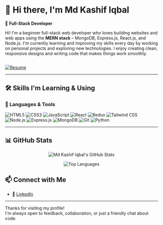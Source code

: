 # 👋 Hi there, I'm Md Kashif Iqbal

🎯 **Full-Stack Developer**

Hi! I'm a beginner full-stack web developer who loves building websites and web apps using the **MERN stack** – MongoDB, Express.js, React.js, and Node.js. I'm currently learning and improving my skills every day by working on personal projects and exploring new technologies. I enjoy creating clean, responsive designs and writing code that makes things work smoothly.

##

[![Resume](https://img.shields.io/badge/Resume-View-blue?style=for-the-badge&logo=readthedocs)](https://drive.google.com/file/d/1ltMMRfe4ZVqTHk3FPxkuKN6z-nyvAZw3/view)

---


## 🛠️ Skills I'm Learning & Using

### 🚀 Languages & Tools

<p align="left">
  <img src="https://img.shields.io/badge/HTML5-E34F26?style=for-the-badge&logo=html5&logoColor=white" alt="HTML5" />
  <img src="https://img.shields.io/badge/CSS3-1572B6?style=for-the-badge&logo=css3&logoColor=white" alt="CSS3" />
  <img src="https://img.shields.io/badge/JavaScript-F7DF1E?style=for-the-badge&logo=javascript&logoColor=black" alt="JavaScript" />
  <img src="https://img.shields.io/badge/React-20232A?style=for-the-badge&logo=react&logoColor=61DAFB" alt="React" />
  <img src="https://img.shields.io/badge/Redux-593D88?style=for-the-badge&logo=redux&logoColor=white" alt="Redux" />
  <img src="https://img.shields.io/badge/TailwindCSS-06B6D4?style=for-the-badge&logo=tailwindcss&logoColor=white" alt="Tailwind CSS" />
  <img src="https://img.shields.io/badge/Node.js-339933?style=for-the-badge&logo=nodedotjs&logoColor=white" alt="Node.js" />
  <img src="https://img.shields.io/badge/Express.js-000000?style=for-the-badge&logo=express&logoColor=white" alt="Express.js" />
  <img src="https://img.shields.io/badge/MongoDB-47A248?style=for-the-badge&logo=mongodb&logoColor=white" alt="MongoDB" />
  <img src="https://img.shields.io/badge/Git-F05032?style=for-the-badge&logo=git&logoColor=white" alt="Git" />
  <img src="https://img.shields.io/badge/Python-3776AB?style=for-the-badge&logo=python&logoColor=white" alt="Python" />
</p>

---

## 📊 GitHub Stats

<p align="center">
  <img src="https://github-readme-stats.vercel.app/api?username=mdkashifiqbal&show_icons=true&theme=github_dark" alt="Md Kashif Iqbal's GitHub Stats" />
</p>

<p align="center">
  <img src="https://github-readme-stats.vercel.app/api/top-langs/?username=mdkashifiqbal&layout=compact&theme=github_dark" alt="Top Languages" />
</p>


## 📫 Connect with Me

- 🔗 [LinkedIn](https://www.linkedin.com/in/md-kashif-iqbal/)

---




Thanks for visiting my profile!  
I'm always open to feedback, collaboration, or just a friendly chat about code.

